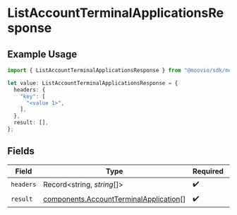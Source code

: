# ListAccountTerminalApplicationsResponse

## Example Usage

```typescript
import { ListAccountTerminalApplicationsResponse } from "@moovio/sdk/models/operations";

let value: ListAccountTerminalApplicationsResponse = {
  headers: {
    "key": [
      "<value 1>",
    ],
  },
  result: [],
};
```

## Fields

| Field                                                                                            | Type                                                                                             | Required                                                                                         | Description                                                                                      |
| ------------------------------------------------------------------------------------------------ | ------------------------------------------------------------------------------------------------ | ------------------------------------------------------------------------------------------------ | ------------------------------------------------------------------------------------------------ |
| `headers`                                                                                        | Record<string, *string*[]>                                                                       | :heavy_check_mark:                                                                               | N/A                                                                                              |
| `result`                                                                                         | [components.AccountTerminalApplication](../../models/components/accountterminalapplication.md)[] | :heavy_check_mark:                                                                               | N/A                                                                                              |